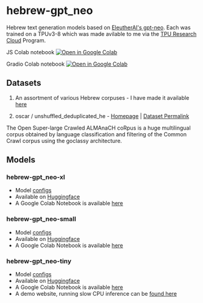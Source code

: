 # hebrew-gpt_neo
Hebrew text generation models based on [EleutherAI's gpt-neo](https://github.com/EleutherAI/gpt-neo). Each was trained on a TPUv3-8 which was made avilable to me via the [TPU Research Cloud](https://sites.research.google/trc/) Program.

JS Colab notebook [![Open in Google Colab](https://camo.githubusercontent.com/52feade06f2fecbf006889a904d221e6a730c194/68747470733a2f2f636f6c61622e72657365617263682e676f6f676c652e636f6d2f6173736574732f636f6c61622d62616467652e737667)](https://colab.research.google.com/github/Norod/hebrew-gpt_neo/blob/main/hebrew_gpt_neo_with_Javascript_interfaceipynb.ipynb)

Gradio Colab notebook [![Open in Google Colab](https://camo.githubusercontent.com/52feade06f2fecbf006889a904d221e6a730c194/68747470733a2f2f636f6c61622e72657365617263682e676f6f676c652e636f6d2f6173736574732f636f6c61622d62616467652e737667)](https://colab.research.google.com/github/Norod/hebrew-gpt_neo/blob/main/Demo_of_GRADIO2_Hebrew_GPT_Neo.ipynb) 

## Datasets

1. An assortment of various Hebrew corpuses - I have made it available [here](https://mega.nz/folder/CodSSA4R#4INvMes-56m_WUi7jQMbJQ)


2. oscar / unshuffled_deduplicated_he - [Homepage](https://oscar-corpus.com) | [Dataset Permalink](https://huggingface.co/datasets/viewer/?dataset=oscar&config=unshuffled_deduplicated_he)

The Open Super-large Crawled ALMAnaCH coRpus is a huge multilingual corpus obtained by language classification and filtering of the Common Crawl corpus using the goclassy architecture.

## Models

### hebrew-gpt_neo-xl 

* Model [configs](./hebrew-gpt_neo-xl/configs) <BR>
* Available on [Huggingface](https://huggingface.co/Norod78/hebrew-gpt_neo-xl) <BR>
* A Google Colab Notebook is available [here ](https://colab.research.google.com/github/Norod/hebrew-gpt_neo/blob/main/hebrew-gpt_neo-xl/Norod78_hebrew_gpt_neo_xl_Colab.ipynb) <BR>

### hebrew-gpt_neo-small

* Model [configs](./hebrew-gpt_neo-small/configs) <BR>
* Available on [Huggingface](https://huggingface.co/Norod78/hebrew-gpt_neo-small) <BR>
* A Google Colab Notebook is available [here ](https://colab.research.google.com/github/Norod/hebrew-gpt_neo/blob/main/hebrew-gpt_neo-small/Norod78_hebrew_gpt_neo_small_Colab.ipynb) <BR>

### hebrew-gpt_neo-tiny

* Model [configs](./hebrew-gpt_neo-tiny/configs) <BR>
* Available on [Huggingface](https://huggingface.co/Norod78/hebrew-gpt_neo-tiny) <BR>
* A Google Colab Notebook is available [here ](https://colab.research.google.com/github/Norod/hebrew-gpt_neo/blob/main/hebrew-gpt_neo-tiny/Norod78_hebrew_gpt_neo_tiny_Colab.ipynb) <BR>
* A demo website, running slow CPU inference can be [found here](https://tiny.e-gayon.com)
